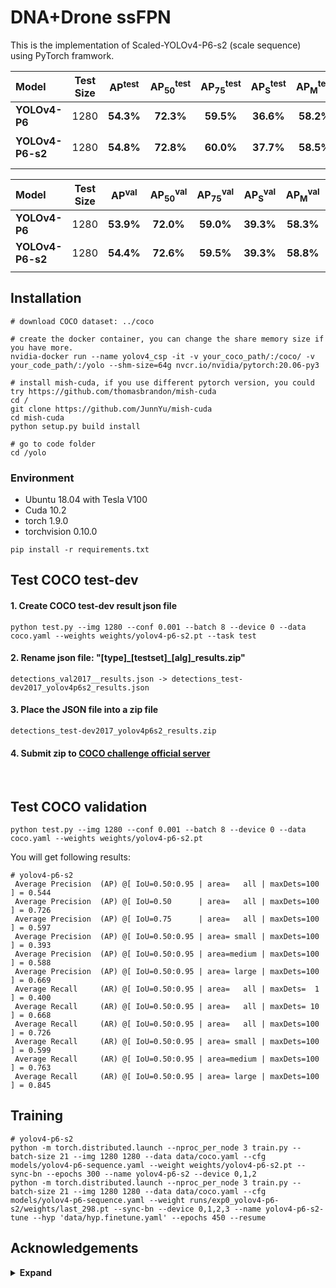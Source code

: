 # DNA+Drone ssFPN

This is the implementation of Scaled-YOLOv4-P6-s2 (scale sequence) using PyTorch framwork.


| Model | Test Size | AP<sup>test</sup> | AP<sub>50</sub><sup>test</sup> | AP<sub>75</sub><sup>test</sup> | AP<sub>S</sub><sup>test</sup> | AP<sub>M</sub><sup>test</sup> | AP<sub>L</sub><sup>test</sup> | weights |
| :-- | :-: | :-: | :-: | :-: | :-: | :-: | :-: | :-: | 
| **YOLOv4-P6** | 1280 | **54.3%** | **72.3%** | **59.5%** | **36.6%** | **58.2%** | **65.5%** | [`yolov4-p6.pt`](https://drive.google.com/file/d/1XICoQuuenSI16HEyjJ6FGnZytCM0RJ5p/view?usp=share_link) |
| **YOLOv4-P6-s2** | 1280 | **54.8%** | **72.8%** | **60.0%** | **37.7%** | **58.5%** | **65.9%** | [`yolov4-p6-s2.pt`](https://drive.google.com/file/d/13VeJdioOd5gqOfcWTQeLcE0R4Uuy3QvE/view?usp=share_link) |
|  |  |  |  |  |  |  |


| Model | Test Size | AP<sup>val</sup> | AP<sub>50</sub><sup>val</sup> | AP<sub>75</sub><sup>val</sup> | AP<sub>S</sub><sup>val</sup> | AP<sub>M</sub><sup>val</sup> | AP<sub>L</sub><sup>val</sup> | 
| :-- | :-: | :-: | :-: | :-: | :-: | :-: | :-: |
| **YOLOv4-P6** | 1280 | **53.9%** | **72.0%** | **59.0%** | **39.3%** | **58.3%** | **66.6%** | 
| **YOLOv4-P6-s2** | 1280 | **54.4%** | **72.6%** | **59.5%** | **39.3%** | **58.8%** | **66.9%** | 
|  |  |  |  |  |  |  |

## Installation

```
# download COCO dataset: ../coco

# create the docker container, you can change the share memory size if you have more.
nvidia-docker run --name yolov4_csp -it -v your_coco_path/:/coco/ -v your_code_path/:/yolo --shm-size=64g nvcr.io/nvidia/pytorch:20.06-py3

# install mish-cuda, if you use different pytorch version, you could try https://github.com/thomasbrandon/mish-cuda
cd /
git clone https://github.com/JunnYu/mish-cuda
cd mish-cuda
python setup.py build install

# go to code folder
cd /yolo
```
### Environment
- Ubuntu 18.04 with Tesla V100
- Cuda 10.2
- torch 1.9.0
- torchvision 0.10.0
```
pip install -r requirements.txt
```

## Test COCO test-dev

#### 1. Create COCO test-dev result json file
```
python test.py --img 1280 --conf 0.001 --batch 8 --device 0 --data coco.yaml --weights weights/yolov4-p6-s2.pt --task test
```

#### 2. Rename json file: "[type]\_[testset]\_[alg]_results.zip"
```
detections_val2017__results.json -> detections_test-dev2017_yolov4p6s2_results.json
```

#### 3. Place the JSON file into a zip file 
```
detections_test-dev2017_yolov4p6s2_results.zip
```

#### 4. Submit zip to [COCO challenge official server](https://codalab.lisn.upsaclay.fr/competitions/7384#participate-submit_results)

<br>

## Test COCO validation
```
python test.py --img 1280 --conf 0.001 --batch 8 --device 0 --data coco.yaml --weights weights/yolov4-p6-s2.pt
```
You will get following results:
```
# yolov4-p6-s2
 Average Precision  (AP) @[ IoU=0.50:0.95 | area=   all | maxDets=100 ] = 0.544
 Average Precision  (AP) @[ IoU=0.50      | area=   all | maxDets=100 ] = 0.726
 Average Precision  (AP) @[ IoU=0.75      | area=   all | maxDets=100 ] = 0.597
 Average Precision  (AP) @[ IoU=0.50:0.95 | area= small | maxDets=100 ] = 0.393
 Average Precision  (AP) @[ IoU=0.50:0.95 | area=medium | maxDets=100 ] = 0.588
 Average Precision  (AP) @[ IoU=0.50:0.95 | area= large | maxDets=100 ] = 0.669
 Average Recall     (AR) @[ IoU=0.50:0.95 | area=   all | maxDets=  1 ] = 0.400
 Average Recall     (AR) @[ IoU=0.50:0.95 | area=   all | maxDets= 10 ] = 0.668
 Average Recall     (AR) @[ IoU=0.50:0.95 | area=   all | maxDets=100 ] = 0.726
 Average Recall     (AR) @[ IoU=0.50:0.95 | area= small | maxDets=100 ] = 0.599
 Average Recall     (AR) @[ IoU=0.50:0.95 | area=medium | maxDets=100 ] = 0.763
 Average Recall     (AR) @[ IoU=0.50:0.95 | area= large | maxDets=100 ] = 0.845

```

## Training

```
# yolov4-p6-s2
python -m torch.distributed.launch --nproc_per_node 3 train.py --batch-size 21 --img 1280 1280 --data data/coco.yaml --cfg models/yolov4-p6-sequence.yaml --weight weights/yolov4-p6-s2.pt --sync-bn --epochs 300 --name yolov4-p6-s2 --device 0,1,2
python -m torch.distributed.launch --nproc_per_node 3 train.py --batch-size 21 --img 1280 1280 --data data/coco.yaml --cfg models/yolov4-p6-sequence.yaml --weight runs/exp0_yolov4-p6-s2/weights/last_298.pt --sync-bn --device 0,1,2,3 --name yolov4-p6-s2-tune --hyp 'data/hyp.finetune.yaml' --epochs 450 --resume
```

## Acknowledgements

<details><summary> <b>Expand</b> </summary>

* [https://github.com/AlexeyAB/darknet](https://github.com/AlexeyAB/darknet)
* [https://github.com/WongKinYiu/PyTorch_YOLOv4](https://github.com/WongKinYiu/PyTorch_YOLOv4)
* [https://github.com/ultralytics/yolov3](https://github.com/ultralytics/yolov3)
* [https://github.com/ultralytics/yolov5](https://github.com/ultralytics/yolov5)
* [https://github.com/WongKinYiu/ScaledYOLOv4](https://github.com/WongKinYiu/ScaledYOLOv4)

</details>
